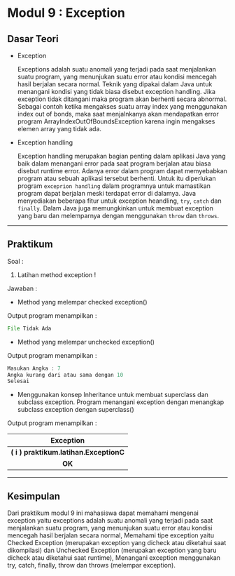 # Modul 9 : Exception

## Dasar Teori

* Exception 

    Exceptions adalah suatu anomali yang terjadi pada saat menjalankan suatu program, yang menunjukan suatu error atau kondisi mencegah hasil berjalan secara normal. Teknik yang dipakai dalam Java untuk menangani kondisi yang tidak biasa disebut exception handling. Jika exception tidak ditangani maka program akan berhenti secara abnormal. Sebagai contoh ketika mengakses suatu array index yang menggunakan index out of bonds, maka saat menjalnkanya akan mendapatkan error program ArrayIndexOutOfBoundsException karena ingin mengakses elemen array yang tidak ada.  
  
* Exception handling 
  
    Exception handling merupakan bagian penting dalam aplikasi Java yang baik dalam menangani error pada saat program berjalan atau biasa disebut runtime error. Adanya error dalam program dapat memyebabkan program atau sebuah aplikasi tersebut berhenti. Untuk itu diperlukan program `exceprion handling` dalam programnya untuk mamastikan program dapat berjalan meski terdapat error di dalamya. Java menyediakan beberapa fitur untuk exception heandling, `try`, `catch` dan `finally`. Dalam  Java juga memungkinkan untuk membuat exception yang baru dan melemparnya dengan menggunakan `throw` dan `throws`.

<hr>

## Praktikum

Soal :
1. Latihan method exception ! 

Jawaban :

  - Method yang melempar checked exception()

Output program menampilkan :

````java
File Tidak Ada
````

   - Method yang melempar unchecked exception()

Output program menampilkan :

````java
Masukan Angka : 7
Angka kurang dari atau sama dengan 10
Selesai
````

   - Menggunakan konsep Inheritance untuk membuat superclass dan subclass exception. Program menangani exception dengan menangkap subclass exception dengan superclass()

Output program menampilkan :

|**Exception**|
|:-----:|
|**( i ) praktikum.latihan.ExceptionC**|
|**OK**|


<hr>

## Kesimpulan
Dari praktikum modul 9 ini mahasiswa dapat memahami mengenai exception yaitu exceptions adalah suatu anomali yang terjadi pada saat menjalankan suatu program, yang menunjukan suatu error atau kondisi mencegah hasil berjalan secara normal, Memahami tipe exception yaitu Checked Exception (merupakan exception yang dicheck atau diketahui saat dikompilasi) dan Unchecked Exception (merupakan exception yang baru dicheck atau diketahui saat runtime), Menangani exception menggunakan try, catch, finally, throw dan throws (melempar exception).
